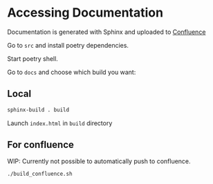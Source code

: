 # Accessing Documentation

Documentation is generated with Sphinx and uploaded to [Confluence](https://confluence.edu-sharing.net/confluence/display/OEDE/Technische+Dokumentation)

Go to `src` and install poetry dependencies.

Start poetry shell.

Go to `docs` and choose which build you want:

## Local

```bash
sphinx-build . build
```

Launch `index.html` in `build` directory

## For confluence

WIP: Currently not possible to automatically push to confluence.

```bash
./build_confluence.sh
```

